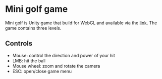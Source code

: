

# Mini golf game

Mini golf is Unity game that build for WebGL and available via the [link](https://soth-yogoth.github.io/Golf/). The game contains three levels.

## Controls

- Mouse: control the direction and power of your hit
- LMB: hit the ball
- Mouse wheel: zoom and rotate the camera
- ESC: open/close game menu
